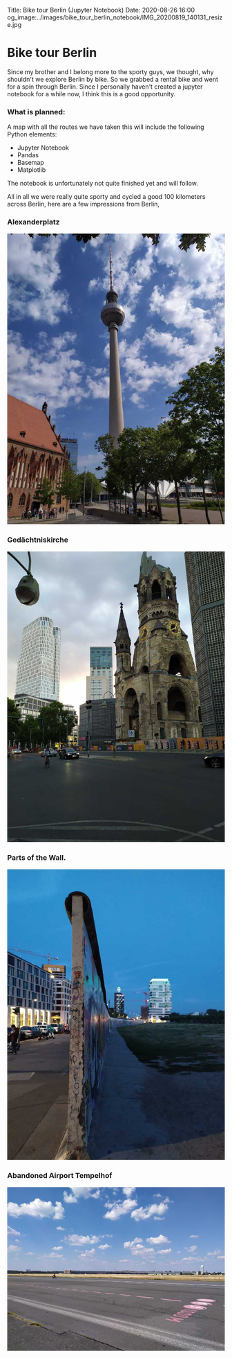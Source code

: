 Title: Bike tour Berlin (Jupyter Notebook)
Date: 2020-08-26 16:00
og_image:../images/bike_tour_berlin_notebook/IMG_20200819_140131_resize.jpg

# Bike tour Berlin
Since my brother and I belong more to the sporty guys, we thought, why shouldn't we explore Berlin by bike.
So we grabbed a rental bike and went for a spin through Berlin.
Since I personally haven't created a jupyter notebook for a while now, I think this is a good opportunity.

### What is planned:
A map with all the routes we have taken this will include the following Python elements:

* Jupyter Notebook
* Pandas 
* Basemap
* Matplotlib

The notebook is unfortunately not quite finished yet and will follow.

All in all we were really quite sporty and cycled a good 100 kilometers across Berlin, here are a few impressions from Berlin,

### Alexanderplatz
![Photo](/images/bike_tour_berlin_notebook/IMG_20200815_114145_resize.jpg)

### Gedächtniskirche
![Photo](/images/bike_tour_berlin_notebook/IMG_20200815_200436_1_resize.jpg)

### Parts of the Wall.
![Photo](/images/bike_tour_berlin_notebook/IMG_20200819_205230_resize.jpg)

### Abandoned Airport Tempelhof
![Photo](/images/bike_tour_berlin_notebook/IMG_20200817_134433_resize.jpg)